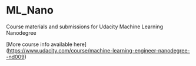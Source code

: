 # ML_Nano
Course materials and submissions for Udacity Machine Learning Nanodegree

[More course info available here]
(https://www.udacity.com/course/machine-learning-engineer-nanodegree--nd009)
